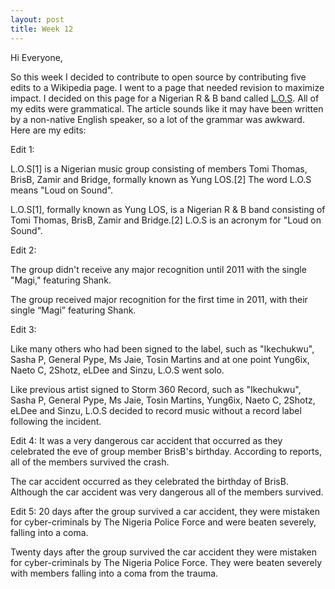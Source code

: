 ```yaml
---
layout: post
title: Week 12
---
```


Hi Everyone,

So this week I decided to contribute to open source by contributing five edits to a Wikipedia page. I went to a page that needed revision to maximize impact. I decided on this page for a Nigerian R & B band called [L.O.S](https://en.wikipedia.org/wiki/L.O.S). All of my edits were grammatical. The article sounds like it may have been written by a non-native English speaker, so a lot of the grammar was awkward. Here are my edits:


Edit 1: 

L.O.S[1] is a Nigerian music group consisting of members Tomi Thomas, BrisB, Zamir and Bridge, formally known as Yung LOS.[2] The word L.O.S means "Loud on Sound".

L.O.S[1], formally known as Yung LOS, is a Nigerian R & B band consisting of Tomi Thomas, BrisB, Zamir and Bridge.[2] L.O.S is an acronym for "Loud on Sound".

Edit 2: 

The group didn't receive any major recognition until 2011 with the single "Magi," featuring Shank. 

The group received major recognition for the first time in 2011, with their single “Magi” featuring Shank. 

Edit 3: 

Like many others who had been signed to the label, such as "Ikechukwu", Sasha P, General Pype, Ms Jaie, Tosin Martins and at one point Yung6ix, Naeto C, 2Shotz, eLDee and Sinzu, L.O.S went solo.

Like previous artist signed to Storm 360 Record, such as "Ikechukwu", Sasha P, General Pype, Ms Jaie, Tosin Martins, Yung6ix, Naeto C, 2Shotz, eLDee and Sinzu, L.O.S decided to record music without a record label following the incident.

Edit 4:
It was a very dangerous car accident that occurred as they celebrated the eve of group member BrisB's birthday. According to reports, all of the members survived the crash.

The car accident occurred as they celebrated the birthday of BrisB. Although the car accident was very dangerous all of the members survived.

Edit 5: 
20 days after the group survived a car accident, they were mistaken for cyber-criminals by  The Nigeria Police Force and were beaten severely, falling into a coma.

Twenty days after the group survived the car accident they were mistaken for cyber-criminals by The Nigeria Police Force. They were beaten severely with members falling into a coma from the trauma.  
